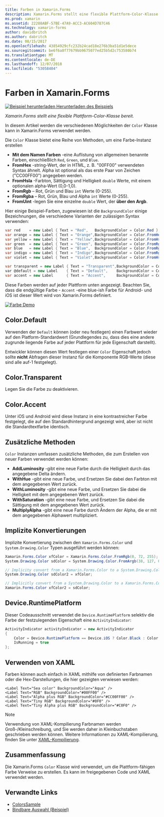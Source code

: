 ```yaml
---
title: Farben in Xamarin.Forms
description: Xamarin.Forms stellt eine flexible Plattform-Color-Klasse bereit. Dieser Artikel beschreibt die Funktionalität von Color-Klasse und Ihre Verwendung bereitgestellt.
ms.prod: xamarin
ms.assetid: 22288ABF-57BE-47A9-ACC3-AC604D787C46
ms.technology: xamarin-forms
author: davidbritch
ms.author: dabritch
ms.date: 08/15/2017
ms.openlocfilehash: 43854929cfc232b24cad18e276b3ba51d1e5dece
ms.sourcegitcommit: be6f6a8f77679bb9675077ed25b5d2c753580b74
ms.translationtype: MT
ms.contentlocale: de-DE
ms.lasthandoff: 12/07/2018
ms.locfileid: "53058404"
---
```

# <a name="colors-in-xamarinforms"></a>Farben in Xamarin.Forms

[![Beispiel herunterladen](~/media/shared/download.png) Herunterladen des Beispiels](https://developer.xamarin.com/samples/WorkingWithColors)

_Xamarin.Forms stellt eine flexible Plattform-Color-Klasse bereit._

In diesem Artikel werden die verschiedenen Möglichkeiten der `Color` Klasse kann in Xamarin.Forms verwendet werden.

Die `Color` Klasse bietet eine Reihe von Methoden, um eine Farbe-Instanz erstellen

-  **Mit dem Namen Farben** -eine Auflistung von allgemeinen benannte Farben, einschließlich `Red`, `Green`, und `Blue`.
-  **FromHex** -string-Wert, der in HTML, z. B. "00FF00" verwendeten Syntax ähnelt. Alpha ist optional als das erste Paar von Zeichen ("CC00FF00") angegeben werden.
-  **FromHsla** -Farbton, Sättigung und Helligkeit `double` Werte, mit einem optionalen alpha-Wert (0,0-1,0).
-  **FromRgb** – Rot, Grün und Blau `int` Werte (0-255).
-  **FromRgba** – Rot, Grün, Blau und Alpha `int` Werte (0-255).
-  **FromUint** -legen Sie eine einzelne `double` Wert, der **über den Argb**.

Hier einige Beispiel-Farben, zugewiesen ist die `BackgroundColor` einige Bezeichnungen, die verschiedene Varianten der zulässigen Syntax verwenden:

```csharp
var red    = new Label { Text = "Red",   BackgroundColor = Color.Red };
var orange = new Label { Text = "Orange",BackgroundColor = Color.FromHex("FF6A00") };
var yellow = new Label { Text = "Yellow",BackgroundColor = Color.FromHsla(0.167, 1.0, 0.5, 1.0) };
var green  = new Label { Text = "Green", BackgroundColor = Color.FromRgb (38, 127, 0) };
var blue   = new Label { Text = "Blue",  BackgroundColor = Color.FromRgba(0, 38, 255, 255) };
var indigo = new Label { Text = "Indigo",BackgroundColor = Color.FromRgb (0, 72, 255) };
var violet = new Label { Text = "Violet",BackgroundColor = Color.FromHsla(0.82, 1, 0.25, 1) };

var transparent = new Label { Text = "Transparent",BackgroundColor = Color.Transparent };
var @default = new Label    { Text = "Default",    BackgroundColor = Color.Default };
var accent = new Label      { Text = "Accent",     BackgroundColor = Color.Accent };
```

Diese Farben werden auf jeder Plattform unten angezeigt. Beachten Sie, dass die endgültige Farbe - `Accent` -eine blue-ish Farbe für Android- und iOS ist dieser Wert wird von Xamarin.Forms definiert.

 [![Farbe Demo](colors-images/colors-sml.png "Farbe Demo")](colors-images/colors.png#lightbox "Farbe-Demo")

## <a name="colordefault"></a>Color.Default

Verwenden der `Default` können (oder neu festlegen) einen Farbwert wieder auf den Platform-Standardwert (Grundlegendes zu, dass dies eine andere zugrunde liegende Farbe auf jeder Plattform für jede Eigenschaft darstellt).

Entwickler können diesen Wert festlegen einer `Color` Eigenschaft jedoch sollte **nicht** Abfragen dieser Instanz für die Komponente RGB-Werte (diese sind alle auf-1 festgelegt).

## <a name="colortransparent"></a>Color.Transparent

Legen Sie die Farbe zu deaktivieren.

## <a name="coloraccent"></a>Color.Accent

Unter iOS und Android wird diese Instanz in eine kontrastreicher Farbe festgelegt, die auf den Standardhintergrund angezeigt wird, aber ist nicht die Standardtextfarbe identisch.

## <a name="additional-methods"></a>Zusätzliche Methoden

`Color` Instanzen umfassen zusätzliche Methoden, die zum Erstellen von neuer Farben verwendet werden können:

-  **AddLuminosity** -gibt eine neue Farbe durch die Helligkeit durch das angegebene Delta ändern.
-  **WithHue** -gibt eine neue Farbe, und Ersetzen Sie dabei den Farbton mit dem angegebenen Wert zurück.
-  **WithLuminosity** -gibt eine neue Farbe, und Ersetzen Sie dabei die Helligkeit mit dem angegebenen Wert zurück.
-  **WithSaturation** -gibt eine neue Farbe, und Ersetzen Sie dabei die Sättigung mit dem angegebenen Wert zurück.
-  **MultiplyAlpha** -gibt eine neue Farbe durch Ändern der Alpha, die er mit dem angegebenen Alphawert multipliziert.

## <a name="implicit-conversions"></a>Implizite Konvertierungen

Implizite Konvertierung zwischen den `Xamarin.Forms.Color` und `System.Drawing.Color` Typen ausgeführt werden können:

```csharp
Xamarin.Forms.Color xfColor = Xamarin.Forms.Color.FromRgb(0, 72, 255);
System.Drawing.Color sdColor = System.Drawing.Color.FromArgb(38, 127, 0);

// Implicity convert from a Xamarin.Forms.Color to a System.Drawing.Color
System.Drawing.Color sdColor2 = xfColor;

// Implicitly convert from a System.Drawing.Color to a Xamarin.Forms.Color
Xamarin.Forms.Color xfColor2 = sdColor;
```

## <a name="deviceruntimeplatform"></a>Device.RuntimePlatform

Dieser Codeausschnitt verwendet die `Device.RuntimePlatform` selektiv die Farbe der festzulegenden Eigenschaft eine `ActivityIndicator`:

```csharp
ActivityIndicator activityIndicator = new ActivityIndicator
{
    Color = Device.RuntimePlatform == Device.iOS ? Color.Black : Color.Default,
    IsRunning = true
};
```

## <a name="using-from-xaml"></a>Verwenden von XAML

Farben können auch einfach in XAML mithilfe von definierten Farbnamen oder die Hex-Darstellungen, die hier gezeigten verwiesen werden:

```xaml
<Label Text="Sea color" BackgroundColor="Aqua" />
<Label Text="RGB" BackgroundColor="#00FF00" />
<Label Text="Alpha plus RGB" BackgroundColor="#CC00FF00" />
<Label Text="Tiny RGB" BackgroundColor="#0F0" />
<Label Text="Tiny Alpha plus RGB" BackgroundColor="#C0F0" />
```

> [!NOTE]
> Verwendung von XAML-Kompilierung Farbnamen werden Groß-/Kleinschreibung, und Sie werden daher in Kleinbuchstaben geschrieben werden können. Weitere Informationen zu XAML-Kompilierung, finden Sie unter [XAML-Kompilierung](~/xamarin-forms/xaml/xamlc.md).

## <a name="summary"></a>Zusammenfassung

Die Xamarin.Forms `Color` Klasse wird verwendet, um die Plattform-fähigen Farbe Verweise zu erstellen. Es kann im freigegebenen Code und XAML verwendet werden.


## <a name="related-links"></a>Verwandte Links

- [ColorsSample](https://developer.xamarin.com/samples/WorkingWithColors)
- [Bindbare Auswahl (Beispiel)](https://developer.xamarin.com/samples/xamarin-forms/UserInterface/BindablePicker/)
